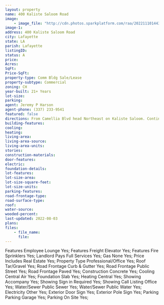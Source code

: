 ```yaml
---
layout: property
name: 400 Kaliste Saloom Road
image:
    - image_file: "http://cdn.photos.sparkplatform.com/raa/20221110144300039683000000.jpg"
image-1:
address: 400 Kaliste Saloom Road
city: Lafayette
state: LA
parish: Lafayette
listingID: 
status: A
price: 
Acres: 
SqFt: 
Price-SqFt: 
property-type: Comm Bldg Sale/Lease
property-subtype: Commercial
zoning: CH
year-built: 21+ Years
lot-size: 
parking: 
agent: Jeremy P Harson
agent-phone: (337) 233-9541
featured: false
directions: From Camellia Blvd head Northeast on Kaliste Saloom. Continue on Kaliste Saloom for 2.3 miles and destination will be on your right.
building-features: 
cooling: 
heating: 
living-area: 
living-area-source: 
living-area-units: 
stories: 
construction-materials: 
door-features: 
electric: 
foundation-details: 
lot-features: 
lot-size-area: 
lot-size-square-feet: 
lot-size-units: 
parking-features: 
road-frontage-type: 
road-surface-type: 
roof: 
water-source: 
wooded-percent: 
last-updated: 2022-08-03
plans: 
files:
    - file_name:
      file:
---
```

Features	Employee Lounge	Yes;
Features	Freight Elevator	Yes;
Features	Fire Sprinklers	Yes;
Landlord Pays	Full Services	Yes;
Gas	None	Yes;
Price Includes	Real Estate	Yes;
Property Type	Professional/Office	Yes;
Roof	Tar/Gravel	Yes;
Road Frontage	Curb & Gutter	Yes;
Road Frontage	Public Street	Yes;
Road Frontage	Paved	Yes;
Construction	Concrete	Yes;
Cooling	Central Air	Yes;
Foundation	Slab	Yes;
Heating	Central	Yes;
Showing	Accompany	Yes;
Showing	Sign in Required	Yes;
Showing	Call Listing Office	Yes;
Water/Sewer	Public Sewer	Yes;
Water/Sewer	Public Water	Yes;
Electricity	Other	Yes;
Exterior	Door Sign	Yes;
Exterior	Pole Sign	Yes;
Parking	Parking Garage	Yes;
Parking	On Site	Yes;

